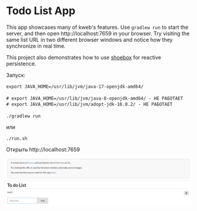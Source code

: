 # Todo List App

This app showcases many of kweb's features. Use `gradlew run` to start 
the server, and then open http://localhost:7659 in your browser. Try 
visiting the same list URL in two different browser windows and notice
how they synchronize in real time.

This project also demonstrates how to use [shoebox](https://github.com/kwebio/shoebox)
for reactive persistence.

Запуск:

````shell
export JAVA_HOME=/usr/lib/jvm/java-17-openjdk-amd64/

# export JAVA_HOME=/usr/lib/jvm/java-8-openjdk-amd64/ - НЕ РАБОТАЕТ
# export JAVA_HOME=/usr/lib/jvm/adopt-jdk-16.0.2/ - НЕ РАБОТАЕТ

./gradlew run
````
или

````shell
./run.sh
````

Открыть http://localhost:7659

![screen.png](doc/screen.png)